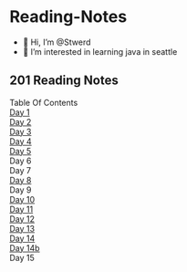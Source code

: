 # Reading-Notes
- 👋 Hi, I’m @Stwerd
- 👀 I’m interested in learning java in seattle

<!---
Stwerd/Stwerd is a ✨ special ✨ repository because its `README.md` (this file) appears on your GitHub profile.
You can click the Preview link to take a look at your changes.
--->
## 201 Reading Notes
Table Of Contents <br>
[Day 1](Class-01.md) <br>
[Day 2](Class-02.md) <br>
[Day 3](Class-03.md) <br>
[Day 4](Class-04.md) <br>
[Day 5](Class-05.md) <br>
Day 6 <br>
Day 7 <br>
[Day 8](Class-08.md) <br>
Day 9<br>
[Day 10](Class-10.md) <br>
[Day 11](Class-11.md) <br>
[Day 12](Class-12.md) <br>
[Day 13](Class-13.md) <br>
[Day 14](Class-14a.md) <br>
[Day 14b](Class-14b.md) <br>
Day 15
